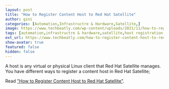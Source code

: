 ```yaml
---
layout: post
title: "How to Register Content Host to Red Hat Satellite"
author: gini
categories: [Automation,Infrastructre & Hardware,Satellite,]
image: https://www.techbeatly.com/wp-content/uploads/2021/11/how-to-register-content-host-to-red-hat-satellite-1024x576.png
tags: [automation,infrastructre & hardware,satellite,host registration using activation key,redhat satellite content host,register content host to red hat satellite,register host to satellite,]
ext_url: https://www.techbeatly.com/how-to-register-content-host-to-red-hat-satellite/
show-avatar: true
featured: false
hidden: false
---
```


A host is any virtual or physical Linux client that Red Hat Satellite manages. You have different ways to register a content host in Red Hat Satellite; 

Read ["How to Register Content Host to Red Hat Satellite"](https://www.techbeatly.com/how-to-register-content-host-to-red-hat-satellite/).